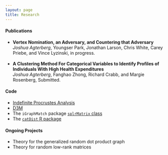 ```yaml
---
layout: page
title: Research
---
```

<h4>Publications</h4>
<ul>
<li><b>Vertex Nomination, an Adversary, and Countering that Adversary</b> <br />
<i>Joshua Agterberg</i>, Youngser Park, Jonathan Larson, Chris White, Carey Priebe, and Vince Lyzinski, in progress.
</li><br />
<li><b>A Clustering Method For Categorical Variables to Identify Profiles of Individuals With High Health Expenditures</b><br />  
<i>Joshua Agterberg</i>, Fanghao Zhong, Richard Crabb, and Margie Rosenberg, Submitted.<br /> 
</li>
</ul>

<h4>Code</h4>
<ul>
<li><a href="../assets/procrustes_simulation.html">Indefinite Procrustes Analysis</a></li>
<li><a href="https://github.com/neurodata/primitives-interfaces">D3M</a></li>
<li>The <code>iGraphMatch</code> package <a href="https://github.com/dpmcsuss/iGraphMatch/tree/dev_splr"><code>splrMatrix</code> class</a></li>
<li>The <a href="https://github.com/jagterberg/catDist"><code>catDist</code> R package</a></li>
</ul>

<h4>Ongoing Projects</h4>
<ul>
<li>Theory for the generalized random dot product graph</li>
<li>Theory for random low-rank matrices</li>
</ul>